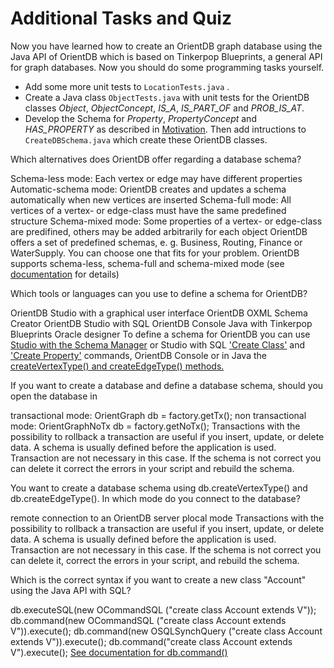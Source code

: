 # Additional Tasks and Quiz
Now you have learned how to create an OrientDB graph database using the Java API of OrientDB which is based on Tinkerpop Blueprints, a general API for graph databases. Now you should do some programming tasks yourself.

* Add some more unit tests to ``LocationTests.java``
.
* Create a Java class ``ObjectTests.java`` with unit tests for the OrientDB classes *Object*, *ObjectConcept*, *IS_A*, *IS_PART_OF* and *PROB_IS_AT*.
* Develop the Schema for *Property*, *PropertyConcept* and *HAS_PROPERTY* as described in [Motivation](motivation.md). Then add intructions to ``CreateDBSchema.java`` which create these OrientDB classes.

<quiz name="Quiz: Database Schema for 'Robot World Model'">
    <question multiple>
        <p>Which alternatives does OrientDB offer regarding a database schema?</p>
        <answer correct>Schema-less mode: Each vertex or edge may have different properties</answer>
        <answer>Automatic-schema mode: OrientDB creates and updates a schema automatically when new vertices are inserted</answer>
        <answer correct>Schema-full mode: All vertices of a vertex- or edge-class must have the same predefined structure</answer>
        <answer correct>Schema-mixed mode: Some properties of a vertex- or edge-class are predifined, others may be added arbitrarily for each object</answer>
        <answer>OrientDB offers a set of predefined schemas, e. g. Business, Routing, Finance or WaterSupply. You can choose one that fits for your problem.</answer>
        <explanation>OrientDB supports schema-less, schema-full and schema-mixed mode (see <a href="http://orientdb.com/docs/last/Graph-Schema.html"> documentation</a> for details)</explanation>
    </question>
    <question multiple>
        <p>Which tools or languages can you use to define a schema for OrientDB?</p>
        <answer correct>OrientDB Studio with a graphical user interface</answer>
        <answer>OrientDB OXML Schema Creator</answer>
        <answer correct>OrientDB Studio with SQL</answer>
        <answer correct>OrientDB Console</answer>
        <answer correct>Java with Tinkerpop Blueprints</answer>
        <answer>Oracle designer</answer>
        <explanation>To define a schema for OrientDB you can use <a href="http://orientdb.com/docs/last/Studio-Schema.html"> Studio with the Schema Manager</a> or Studio with SQL <a href="http://orientdb.com/docs/last/SQL-Create-Class.html"> 'Create Class'</a> and <a href="http://orientdb.com/docs/last/SQL-Create-Property.html"> 'Create Property'</a> commands, OrientDB Console or in Java the <a href="http://orientdb.com/docs/last/Graph-Schema.html#working-with-custom-vertex-and-edge-types"> createVertexType() and createEdgeType() methods.</a></explanation>
    </question>
    <question>
    <p>If you want to create a database and define a database schema, should you open the database in</p>
    <answer>transactional mode: OrientGraph db = factory.getTx();</answer>
    <answer correct>non transactional mode: OrientGraphNoTx db = factory.getNoTx();</answer>
    <explanation>Transactions with the possibility to rollback a transaction are useful if you insert, update, or delete data. A schema is usually defined before the application is used. Transaction are not necessary in this case. If the schema is not correct you can delete it correct the errors in your script and rebuild the schema.</explanation>
    <question>
    <p>You want to create a database schema using db.createVertexType() and db.createEdgeType(). In which mode do you connect to the database?</p>
    <answer>remote connection to an OrientDB server</answer>
    <answer correct>plocal mode</answer>
    <explanation>Transactions with the possibility to rollback a transaction are useful if you insert, update, or delete data. A schema is usually defined before the application is used. Transaction are not necessary in this case. If the schema is not correct you can delete it, correct the errors in your script, and rebuild the schema.</explanation>
        <question>
        <p>Which is the correct syntax if you want to create a new class "Account" using the Java API with SQL?</p>
        <answer>db.executeSQL(new OCommandSQL ("create class Account extends V"));</answer>
        <answer correct>db.command(new OCommandSQL ("create class Account extends V")).execute();</answer>
        <answer>db.command(new OSQLSynchQuery ("create class Account extends V")).execute();</answer>
        <answer>db.command("create class Account extends V").execute();</answer>
        <explanation><a href="http://orientdb.com/docs/last/Graph-Database-Tinkerpop.html#sql-commands"> See documentation for db.command()</a></explanation>
</quiz>

